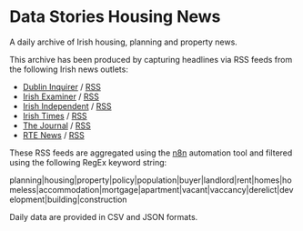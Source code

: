 # Data Stories Housing News

A daily archive of Irish housing, planning and property news.

This archive has been produced by capturing headlines via RSS feeds from the following Irish news outlets:

- [Dublin Inquirer](https://www.dublininquirer.com/) / [RSS](https://www.dublininquirer.com/latest/rss/)
- [Irish Examiner](https://www.irishexaminer.com/) / [RSS](http://feeds.examiner.ie/ietopstories)
- [Irish Independent](https://www.independent.ie/) / [RSS](http://www.independent.ie/rss)
- [Irish Times](https://www.irishtimes.com/) / [RSS](http://www.irishtimes.com/feeds/rss/breaking/index.rss)
- [The Journal](https://www.thejournal.ie/) / [RSS](http://www.thejournal.ie/feed/)
- [RTE News](https://www.rte.ie/news/) / [RSS](http://www.rte.ie/rss/news.xml)

These RSS feeds are aggregated using the [n8n](https://n8n.io/) automation tool and filtered using the following RegEx keyword string:

planning|housing|property|policy|population|buyer|landlord|rent|homes|homeless|accommodation|mortgage|apartment|vacant|vaccancy|derelict|development|building|construction

Daily data are provided in CSV and JSON formats.
